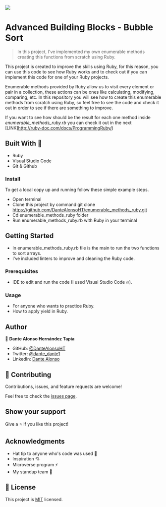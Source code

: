 ![](https://img.shields.io/badge/Microverse-blueviolet)

# Advanced Building Blocks - Bubble Sort

> In this project, I've implemented my own enumerable methods creating this functions from scratch using Ruby.

This project is created to improve the skills using Ruby, for this reason, you can use this code to see how Ruby works and to check out if you can implement this code for one of your Ruby projects.

Enumerable methods provided by Ruby allow us to visit every element or pair in a collection, these actions can be ones like calculating, modifying, comparing, etc. In this repository you will see how to create this enumerable methods from scratch using Ruby, so feel free to see the code and check it out in order to see if there are something to improve.

If you want to see how should be the result for each one method inside _enumerable_methods_ruby.rb_ you can check it out in the next [LINK]http://ruby-doc.com/docs/ProgrammingRuby/)

## Built With 🔨

- Ruby
- Visual Studio Code
- Git & Github

### Install

To get a local copy up and running follow these simple example steps.
- Open terminal
- Clone this project by command git clone https://github.com/DanteAlonsoHT/enumerable_methods_ruby.git
- Cd enumerable_methods_ruby folder
- Run enumerable_methods_ruby.rb with Ruby in your terminal

## Getting Started 

- In enumerable_methods_ruby.rb file is the main to run the two functions to sort arrays.
- I've included linters to improve and cleaning the Ruby code.

### Prerequisites

- IDE to edit and run the code (I used Visual Studio Code 🔥).

### Usage

- For anyone who wants to practice Ruby.
- How to apply yield in Ruby.

## Author

👤 **Dante Alonso Hernández Tapia**

- GitHub: [@DanteAlonsoHT](https://github.com/DanteAlonsoHT)
- Twitter: [@dante_dante1](https://twitter.com/dante_dante1)
- LinkedIn: [Dante Alonso](https://www.linkedin.com/in/dante-hernandez99/)

## 🤝 Contributing

Contributions, issues, and feature requests are welcome!

Feel free to check the [issues page](https://github.com/DanteAlonsoHT/enumerable_methods_ruby/issues).

## Show your support

Give a ⭐️ if you like this project!


## Acknowledgments

- Hat tip to anyone who's code was used 🔰
- Inspiration 💘
- Microverse program ⚡
- My standup team 🏹

## 📝 License

This project is [MIT](./LICENSE) licensed.
